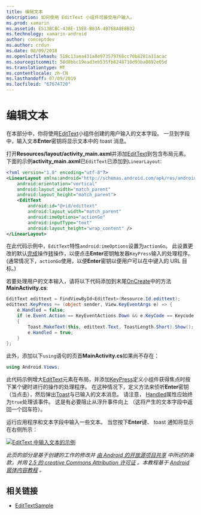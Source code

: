 ```yaml
---
title: 编辑文本
description: 如何使用 EditText 小组件可接受用户输入。
ms.prod: xamarin
ms.assetid: E513BCBC-438E-15E8-B83A-4B768A8E8B32
ms.technology: xamarin-android
author: conceptdev
ms.author: crdun
ms.date: 08/09/2018
ms.openlocfilehash: 518c13aea431a8e973579768cc70b8281a31acac
ms.sourcegitcommit: 58d8bbc19ead3eb535fb8248710d93ba0892e05d
ms.translationtype: MT
ms.contentlocale: zh-CN
ms.lasthandoff: 07/09/2019
ms.locfileid: "67674720"
---
```

# <a name="edit-text"></a>编辑文本

在本部分中，你将使用[EditText](https://developer.xamarin.com/api/type/Android.Widget.EditText/)小组件创建的用户输入的文本字段。 一旦到字段中，输入文本**Enter**密钥将显示文本中的 toast 消息。

打开**Resources/layout/activity_main.axml**并添加[EditText](https://developer.xamarin.com/api/type/Android.Widget.EditText/)到包含布局元素。 下面的示例**activity_main.axml**已`EditText`已添加到`LinearLayout`:

```xml
<?xml version="1.0" encoding="utf-8"?>
<LinearLayout xmlns:android="http://schemas.android.com/apk/res/android"
    android:orientation="vertical"
    android:layout_width="match_parent"
    android:layout_height="match_parent">
    <EditText
        android:id="@+id/edittext"
        android:layout_width="match_parent"
        android:imeOptions="actionGo"
        android:inputType="text"
        android:layout_height="wrap_content" />
</LinearLayout>
```

在此代码示例中，`EditText`特性`android:imeOptions`设置为`actionGo`。 此设置更改的默认[完成](https://developer.android.com/reference/android/view/inputmethod/EditorInfo#IME_ACTION_DONE)操作[转](https://developer.android.com/reference/android/view/inputmethod/EditorInfo#IME_ACTION_GO)操作，以便点击**Enter**密钥触发器`KeyPress`输入的处理程序。
(通常情况下，`actionGo`使用，以便**Enter**密钥以便用户可以在中键入的 URL 目标。)

若要处理用户的文本输入，请将以下代码添加到末尾[OnCreate](https://developer.xamarin.com/api/member/Android.App.Activity.OnCreate/)中的方法**MainActivity.cs**:

```csharp
EditText edittext = FindViewById<EditText>(Resource.Id.edittext);
edittext.KeyPress += (object sender, View.KeyEventArgs e) => {
    e.Handled = false;
    if (e.Event.Action == KeyEventActions.Down && e.KeyCode == Keycode.Enter) 
    {
        Toast.MakeText(this, edittext.Text, ToastLength.Short).Show();
        e.Handled = true;
    }
};
```

此外，添加以下`using`语句的页首**MainActivity.cs**如果尚不存在：

```csharp
using Android.Views;
```

此代码示例增大[EditText](https://developer.xamarin.com/api/type/Android.Widget.EditText/)元素在布局，并添加[KeyPress](https://developer.xamarin.com/api/event/Android.Views.View.KeyPress/)定义小组件获得焦点时按下某个键时进行的操作的处理程序。 在这种情况下，定义方法来侦听**Enter**密钥 （当点击），然后弹出[Toast](https://developer.xamarin.com/api/type/Android.Widget.Toast/)与已输入的文本消息。 请注意， [Handled](https://developer.xamarin.com/api/property/Android.Views.View+KeyEventArgs.Handled/)属性应始终为`true`处理该事件。 这是有必要阻止从浮升事件向上 （这将产生的文本字段中返回一个回车符）。

运行应用程序和文本字段中输入一些文本。 当您按下**Enter**键、 toast 通知将显示在右侧所示：

[![EditText 中输入文本的示例](edit-text-images/edit-text-sml.png)](edit-text-images/edit-text.png#lightbox)

*此页的部分是基于创建的工作的修改并* [*由 Android 的开放源项目共享*](http://code.google.com/policies.html) *中所述的条款，并用* [ *2.5 的 creative Commons Attribution 许可证*](http://creativecommons.org/licenses/by/2.5/) *。本教程基于* [ *Android 窗体内容教程*](https://developer.android.com/resources/tutorials/views/hello-formstuff.html) *。*


## <a name="related-links"></a>相关链接

- [EditTextSample](https://developer.xamarin.com/samples/monodroid/UserInterface/EditTextSample/)
